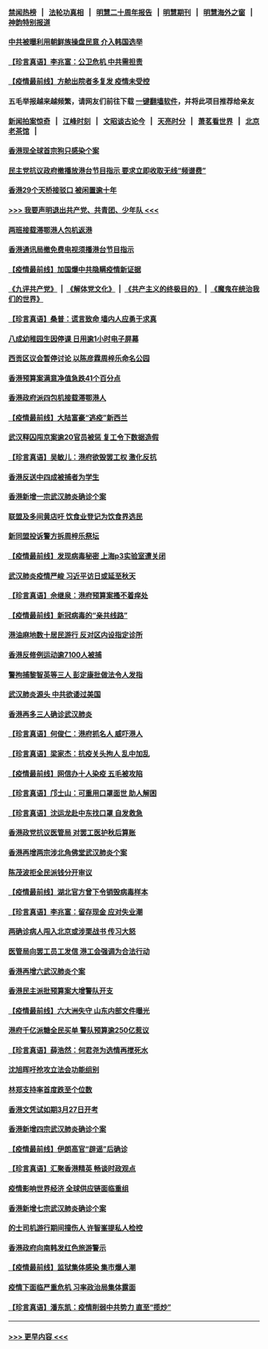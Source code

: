 #### [禁闻热榜](热点新闻.md?=0)  &nbsp;&nbsp;|&nbsp;&nbsp; [法轮功真相](https://github.com/gfw-breaker/truth/blob/master/README.md?=0) &nbsp;&nbsp;|&nbsp;&nbsp; [明慧二十周年报告](https://github.com/gfw-breaker/mh-reports/blob/master/README.md?=0) &nbsp;&nbsp;|&nbsp;&nbsp;[明慧期刊](https://github.com/gfw-breaker/mh-qikan) &nbsp;&nbsp;|&nbsp;&nbsp; [明慧海外之窗](https://github.com/gfw-breaker/mh-news/blob/master/README.md?=0) &nbsp;&nbsp;|&nbsp;&nbsp; [神韵特别报道](https://github.com/gfw-breaker/mh-news/blob/master/shenyun.md?=0)
#### [中共被曝利用朝鲜族操盘民意 介入韩国选举](../pages/nsc415/n11921006.md?t=03070932) 
#### [【珍言真语】李兆富：公卫危机 中共需担责](../pages/nsc415/n11920422.md?t=03070932) 
#### [【疫情最前线】方舱出院者多复发 疫情未受控](../pages/nsc415/n11918637.md?t=03070932) 
#### 五毛举报越来越频繁，请网友们前往下载 [一键翻墙软件](https://github.com/gfw-breaker/ssr-accounts)，并将此项目推荐给亲友
#### [新闻拍案惊奇](https://github.com/gfw-breaker/banned-news/blob/master/pages/link4.md) &nbsp;&nbsp;|&nbsp;&nbsp; [江峰时刻](https://github.com/gfw-breaker/banned-news/blob/master/pages/link4.md) &nbsp;&nbsp;|&nbsp;&nbsp; [文昭谈古论今](https://github.com/gfw-breaker/banned-news/blob/master/pages/link4.md) &nbsp;&nbsp;|&nbsp;&nbsp; [天亮时分](https://github.com/gfw-breaker/banned-news/blob/master/pages/link4.md) &nbsp;&nbsp;|&nbsp;&nbsp; [萧茗看世界](https://github.com/gfw-breaker/banned-news/blob/master/pages/link4.md) &nbsp;&nbsp;|&nbsp;&nbsp; [北京老茶馆](https://github.com/gfw-breaker/banned-news/blob/master/pages/link4.md) &nbsp;&nbsp;|&nbsp;&nbsp; 
#### [香港现全球首宗狗只感染个案](../pages/nsc415/n11918710.md?t=03070932) 
#### [民主党抗议政府撤播放港台节目指示 要求立即收取无线“频谱费”](../pages/nsc415/n11918681.md?t=03070932) 
#### [香港29个天桥接驳口 被闲置逾十年](../pages/nsc415/n11918654.md?t=03070932) 
#### [>>> 我要声明退出共产党、共青团、少年队 <<<](https://github.com/begood0513/goodnews/blob/master/quit/letter.md) 
#### [两班接载滞鄂港人包机返港](../pages/nsc415/n11915855.md?t=03070932) 
#### [香港通讯局撤免费电视须播港台节目指示](../pages/nsc415/n11915831.md?t=03070932) 
#### [【疫情最前线】加国爆中共隐瞒疫情新证据](../pages/nsc415/n11915482.md?t=03070932) 
#### [《九评共产党》](https://github.com/begood0513/9ping.md/blob/master/README.md) &nbsp;|&nbsp; [《解体党文化》](../../../../jtdwh.md/blob/master/README.md)  &nbsp;|&nbsp; [《共产主义的终极目的》](../../../../gczydzjmd.md/blob/master/README.md) &nbsp;|&nbsp; [《魔鬼在统治我们的世界》](../../../../mgztzwmdsj.md/blob/master/README.md) 
#### [【珍言真语】桑普：谎言致命 墙内人应勇于求真](../pages/nsc415/n11915169.md?t=03070932) 
#### [八成幼稚园生因停课 日用逾1小时电子屏幕](../pages/nsc415/n11913263.md?t=03070932) 
#### [西贡区议会暂停讨论 以陈彦霖周梓乐命名公园](../pages/nsc415/n11913248.md?t=03070932) 
#### [香港预算案满意净值急跌41个百分点](../pages/nsc415/n11913236.md?t=03070932) 
#### [香港政府派四包机接载滞鄂港人](../pages/nsc415/n11913211.md?t=03070932) 
#### [【疫情最前线】大陆富豪“逃疫”新西兰](../pages/nsc415/n11913160.md?t=03070932) 
#### [武汉释囚闯京案逾20官员被惩 复工令下数据造假](../pages/nsc415/n11912743.md?t=03070932) 
#### [【珍言真语】吴敏儿：港府欲毁罢工权 激化反抗](../pages/nsc415/n11912457.md?t=03070932) 
#### [香港反送中四成被捕者为学生](../pages/nsc415/n11910730.md?t=03070932) 
#### [香港新增一宗武汉肺炎确诊个案](../pages/nsc415/n11910724.md?t=03070932) 
#### [联盟及多间黄店吁 饮食业登记为饮食界选民](../pages/nsc415/n11910718.md?t=03070932) 
#### [新同盟投诉警方拆周梓乐祭坛](../pages/nsc415/n11910707.md?t=03070932) 
#### [【疫情最前线】发现病毒秘密 上海p3实验室遭关闭](../pages/nsc415/n11910640.md?t=03070932) 
#### [武汉肺炎疫情严峻 习近平访日或延至秋天](../pages/nsc415/n11910570.md?t=03070932) 
#### [【珍言真语】佘继泉：港府预算案搔不着痒处](../pages/nsc415/n11910011.md?t=03070932) 
#### [【疫情最前线】新冠病毒的“亲共线路”](../pages/nsc415/n11907734.md?t=03070932) 
#### [港油麻地数十居民游行 反对区内设指定诊所](../pages/nsc415/n11907900.md?t=03070932) 
#### [香港反修例运动逾7100人被捕](../pages/nsc415/n11907922.md?t=03070932) 
#### [警拘捕黎智英等三人 彭定康批做法令人发指](../pages/nsc415/n11907905.md?t=03070932) 
#### [武汉肺炎源头 中共欲诿过美国](../pages/nsc415/n11907665.md?t=03070932) 
#### [香港再多三人确诊武汉肺炎](../pages/nsc415/n11907846.md?t=03070932) 
#### [【珍言真语】何俊仁：港府抓名人 威吓港人](../pages/nsc415/n11907561.md?t=03070932) 
#### [【珍言真语】梁家杰：抗疫关头拘人 乱中加乱](../pages/nsc415/n11907444.md?t=03070932) 
#### [【疫情最前线】网信办十人染疫 五毛被攻陷](../pages/nsc415/n11903757.md?t=03070932) 
#### [【珍言真语】邝士山：可重用口罩面世 助人解困](../pages/nsc415/n11903875.md?t=03070932) 
#### [【珍言真语】沈运龙赴中东找口罩 自发救急](../pages/nsc415/n11903291.md?t=03070932) 
#### [香港政党抗议医管局 对罢工医护秋后算账](../pages/nsc415/n11901746.md?t=03070932) 
#### [香港再增两宗涉北角佛堂武汉肺炎个案](../pages/nsc415/n11901737.md?t=03070932) 
#### [陈茂波拒全民派钱分开审议](../pages/nsc415/n11901672.md?t=03070932) 
#### [【疫情最前线】湖北官方曾下令销毁病毒样本](../pages/nsc415/n11901518.md?t=03070932) 
#### [【珍言真语】李兆富：留存现金 应对失业潮](../pages/nsc415/n11901448.md?t=03070932) 
#### [两确诊病人闯入北京或涉栗战书 传习大怒](../pages/nsc415/n11901180.md?t=03070932) 
#### [医管局向罢工员工发信 港工会强调为合法行动](../pages/nsc415/n11898870.md?t=03070932) 
#### [香港再增六武汉肺炎个案](../pages/nsc415/n11898843.md?t=03070932) 
#### [香港民主派批预算案大增警队开支](../pages/nsc415/n11898813.md?t=03070932) 
#### [【疫情最前线】六大洲失守 山东内部文件曝光](../pages/nsc415/n11898455.md?t=03070932) 
#### [港府千亿派糖全民买单 警队预算逾250亿惹议](../pages/nsc415/n11898608.md?t=03070932) 
#### [【珍言真语】薛浩然：何君尧为选情再搅死水](../pages/nsc415/n11898269.md?t=03070932) 
#### [沈旭晖吁抢攻立法会功能组别](../pages/nsc415/n11896084.md?t=03070932) 
#### [林郑支持率首度跌至个位数](../pages/nsc415/n11896058.md?t=03070932) 
#### [香港文凭试如期3月27日开考](../pages/nsc415/n11896055.md?t=03070932) 
#### [香港新增四宗武汉肺炎确诊个案](../pages/nsc415/n11896040.md?t=03070932) 
#### [【疫情最前线】伊朗高官“辟谣”后确诊](../pages/nsc415/n11895902.md?t=03070932) 
#### [【珍言真语】汇聚香港精英 畅谈时政观点](../pages/nsc415/n11895733.md?t=03070932) 
#### [疫情影响世界经济 全球供应链面临重组](../pages/nsc415/n11895634.md?t=03070932) 
#### [香港新增七宗武汉肺炎确诊个案](../pages/nsc415/n11893498.md?t=03070932) 
#### [的士司机游行期间撞伤人 许智峯提私人检控](../pages/nsc415/n11893483.md?t=03070932) 
#### [香港政府向南韩发红色旅游警示](../pages/nsc415/n11893398.md?t=03070932) 
#### [【疫情最前线】监狱集体感染 集市爆人潮](../pages/nsc415/n11893181.md?t=03070932) 
#### [疫情下面临严重危机  习率政治局集体露面](../pages/nsc415/n11893305.md?t=03070932) 
#### [【珍言真语】潘东凯：疫情削弱中共势力 直至“揽炒”](../pages/nsc415/n11892866.md?t=03070932) 

----
#### [ >>> 更早内容 <<< ](../indexes/nsc415-earlier.md)
